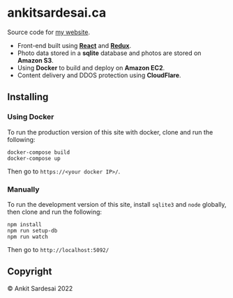 # ankitsardesai.ca

Source code for [my website](https://ankitsardesai.ca).

- Front-end built using [**React**](https://reactjs.org/) and
  [**Redux**](https://redux.js.org/).
- Photo data stored in a **sqlite** database and photos are stored on **Amazon S3**.
- Using **Docker** to build and deploy on **Amazon EC2**.
- Content delivery and DDOS protection using **CloudFlare**.

## Installing

### Using Docker

To run the production version of this site with docker, clone and run the following:

    docker-compose build
    docker-compose up

Then go to `https://<your docker IP>/`.

### Manually

To run the development version of this site, install `sqlite3` and `node` globally,
then clone and run the following:

    npm install
    npm run setup-db
    npm run watch

Then go to `http://localhost:5092/`

## Copyright

&copy; Ankit Sardesai 2022
